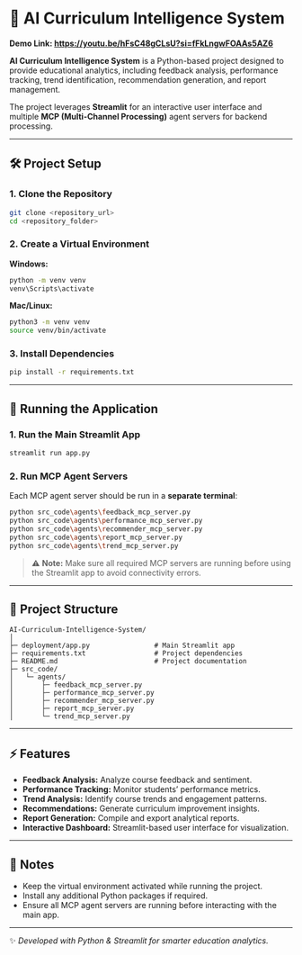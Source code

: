 # 🤖 AI Curriculum Intelligence System 

**Demo Link: https://youtu.be/hFsC48gCLsU?si=fFkLngwFOAAs5AZ6**

**AI Curriculum Intelligence System** is a Python-based project designed to provide educational analytics, including feedback analysis, performance tracking, trend identification, recommendation generation, and report management.

The project leverages **Streamlit** for an interactive user interface and multiple **MCP (Multi-Channel Processing)** agent servers for backend processing.

---

## 🛠️ Project Setup

### 1. Clone the Repository

```bash
git clone <repository_url>
cd <repository_folder>
```

### 2. Create a Virtual Environment

**Windows:**

```bash
python -m venv venv
venv\Scripts\activate
```

**Mac/Linux:**

```bash
python3 -m venv venv
source venv/bin/activate
```

### 3. Install Dependencies

```bash
pip install -r requirements.txt
```

---

## 🚀 Running the Application

### 1. Run the Main Streamlit App

```bash
streamlit run app.py
```

### 2. Run MCP Agent Servers

Each MCP agent server should be run in a **separate terminal**:

```bash
python src_code\agents\feedback_mcp_server.py
python src_code\agents\performance_mcp_server.py
python src_code\agents\recommender_mcp_server.py
python src_code\agents\report_mcp_server.py
python src_code\agents\trend_mcp_server.py
```

> ⚠️ **Note:** Make sure all required MCP servers are running before using the Streamlit app to avoid connectivity errors.

---

## 📁 Project Structure

```
AI-Curriculum-Intelligence-System/
│
├─ deployment/app.py                # Main Streamlit app
├─ requirements.txt                 # Project dependencies
├─ README.md                        # Project documentation
├─ src_code/
│   └─ agents/
│       ├─ feedback_mcp_server.py
│       ├─ performance_mcp_server.py
│       ├─ recommender_mcp_server.py
│       ├─ report_mcp_server.py
│       └─ trend_mcp_server.py
```

---

## ⚡ Features

* **Feedback Analysis:** Analyze course feedback and sentiment.
* **Performance Tracking:** Monitor students’ performance metrics.
* **Trend Analysis:** Identify course trends and engagement patterns.
* **Recommendations:** Generate curriculum improvement insights.
* **Report Generation:** Compile and export analytical reports.
* **Interactive Dashboard:** Streamlit-based user interface for visualization.

---

## 📌 Notes

* Keep the virtual environment activated while running the project.
* Install any additional Python packages if required.
* Ensure all MCP agent servers are running before interacting with the main app.

---

✨ *Developed with Python & Streamlit for smarter education analytics.*

